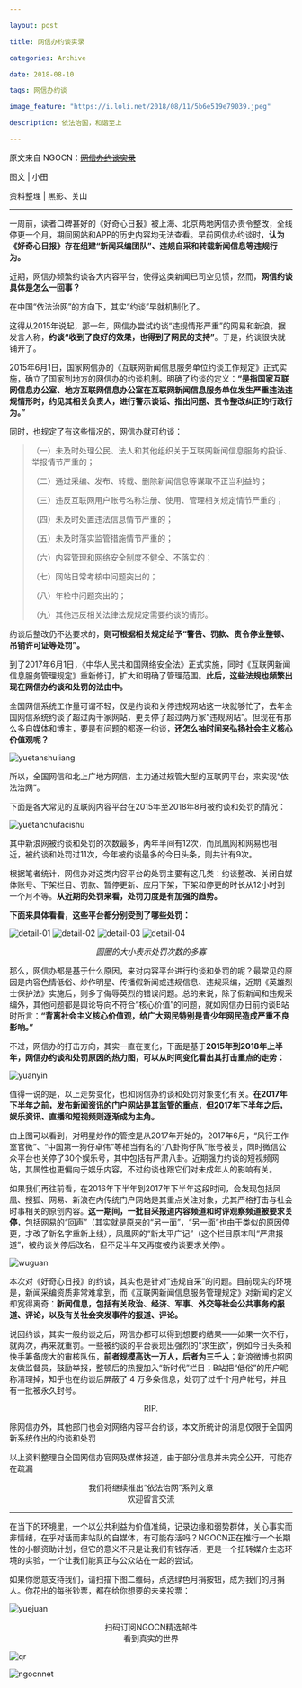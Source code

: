 ```yaml
---

layout: post

title: 网信办约谈实录

categories: Archive

date: 2018-08-10

tags: 网信办约谈

image_feature: "https://i.loli.net/2018/08/11/5b6e519e79039.jpeg"

description: 依法治国，和谐至上

---
```


原文来自 NGOCN：~~[网信办约谈实录](https://mp.weixin.qq.com/s/QCCiVzWpVribGiKjkaJMAA)~~

图文 \| 小田

资料整理 \| 黑影、关山

---

一周前，读者口碑甚好的《好奇心日报》被上海、北京两地网信办责令整改，全线停更一个月，期间网站和APP的历史内容均无法查看。早前网信办约谈时，**认为《好奇心日报》存在组建“新闻采编团队”、违规自采和转载新闻信息等违规行为。**

近期，网信办频繁约谈各大内容平台，使得这类新闻已司空见惯，然而，**网信约谈具体是怎么一回事？**

在中国“依法治网”的方向下，其实“约谈”早就机制化了。

这得从2015年说起，那一年，网信办尝试约谈“违规情形严重”的网易和新浪，据发言人称，**约谈“收到了良好的效果，也得到了网民的支持”**。于是，约谈很快就铺开了。

2015年6月1日，国家网信办的《互联网新闻信息服务单位约谈工作规定》正式实施，确立了国家到地方的网信办的约谈机制。明确了约谈的定义：**“是指国家互联网信息办公室、地方互联网信息办公室在互联网新闻信息服务单位发生严重违法违规情形时，约见其相关负责人，进行警示谈话、指出问题、责令整改纠正的行政行为。”**

同时，也规定了有这些情况的，网信办就可约谈：

> （一）未及时处理公民、法人和其他组织关于互联网新闻信息服务的投诉、举报情节严重的；
>
> （二）通过采编、发布、转载、删除新闻信息等谋取不正当利益的；
>
> （三）违反互联网用户账号名称注册、使用、管理相关规定情节严重的；
>
> （四）未及时处置违法信息情节严重的；
> 
> （五）未及时落实监管措施情节严重的；
>
> （六）内容管理和网络安全制度不健全、不落实的；
>
> （七）网站日常考核中问题突出的；
>
> （八）年检中问题突出的；
>
> （九）其他违反相关法律法规规定需要约谈的情形。

约谈后整改仍不达要求的，**则可根据相关规定给予“警告、罚款、责令停业整顿、吊销许可证等处罚”。**

到了2017年6月1日，《中华人民共和国网络安全法》正式实施，同时《互联网新闻信息服务管理规定》重新修订，扩大和明确了管理范围。**此后，这些法规也频繁出现在网信办约谈和处罚的法由中。**

全国网信系统工作量可谓不轻，仅是约谈和关停违规网站这一块就够忙了，去年全国网信系统约谈了超过两千家网站，更关停了超过两万家“违规网站”。但现在有那么多自媒体和博主，要是有问题的都逐一约谈，**还怎么抽时间来弘扬社会主义核心价值观呢？**

![yuetanshuliang](https://i.loli.net/2018/08/11/5b6e519e79039.jpeg)

所以，全国网信和北上广地方网信，主力通过规管大型的互联网平台，来实现“依法治网”。

下面是各大常见的互联网内容平台在2015年至2018年8月被约谈和处罚的情况：

![yuetanchufacishu](https://i.loli.net/2018/08/11/5b6e51c1e3fb4.jpeg)

其中新浪网被约谈和处罚的次数最多，两年半间有12次，而凤凰网和网易也相近，被约谈和处罚过11次，今年被约谈最多的今日头条，则共计有9次。

根据笔者统计，网信办对这类内容平台的处罚主要有这几类：约谈整改、关闭自媒体账号、下架栏目、罚款、暂停更新、应用下架，下架和停更的时长从12小时到一个月不等。**从近期的处罚来看，处罚力度是有加强的趋势。**

**下面来具体看看，这些平台都分别受到了哪些处罚：**

![detail-01](https://i.loli.net/2018/08/11/5b6e52232588b.jpeg)
![detail-02](https://i.loli.net/2018/08/11/5b6e522745881.jpeg)
![detail-03](https://i.loli.net/2018/08/11/5b6e522b2a311.jpeg)
![detail-04](https://i.loli.net/2018/08/11/5b6e522f422a3.jpeg)
*<center>圆圈的大小表示处罚次数的多寡</center>*

那么，网信办都是基于什么原因，来对内容平台进行约谈和处罚的呢？最常见的原因是内容色情低俗、炒作明星、传播假新闻或违规信息、违规采编，近期《英雄烈士保护法》实施后，则多了侮辱英烈的错误问题。总的来说，除了假新闻和违规采编外，其他问题都是舆论导向不符合“核心价值”的问题，就如网信办日前约谈B站时所言：**“背离社会主义核心价值观，给广大网民特别是青少年网民造成严重不良影响。”**

不过，网信办的打击方向，其实一直在变化，下面是基于**2015年到2018年上半年，网信办约谈和处罚原因的热力图，可以从时间变化看出其打击重点的走势：**

![yuanyin](https://i.loli.net/2018/08/11/5b6e5280ceb10.jpeg)

值得一说的是，以上走势变化，也和网信办约谈和处罚对象变化有关。**在2017年下半年之前，发布新闻资讯的门户网站是其监管的重点，但2017年下半年之后，娱乐资讯、直播和短视频则逐渐成为主角。**

由上图可以看到，对明星炒作的管控是从2017年开始的，2017年6月，“风行工作室官微”、“中国第一狗仔卓伟”等相当有名的“八卦狗仔队”账号被关，同时微信公众平台也关停了30个娱乐号，其中包括有严肃八卦。近期强力约谈的短视频网站，其属性也更偏向于娱乐内容，不过约谈也跟它们对未成年人的影响有关。

如果我们再往前看，在2016年下半年到2017年下半年这段时间，会发现包括凤凰、搜狐、网易、新浪在内传统门户网站是其重点关注对象，尤其严格打击与社会时事相关的原创内容。**这一期间，一批自采报道内容频道和时评观察频道被要求关停**，包括网易的“回声”（其实就是原来的“另一面”，“另一面”也由于类似的原因停更，才改了新名字重新上线），凤凰网的“新太平广记”（这个栏目原本叫“严肃报道”，被约谈关停后改名，但不足半年又再度被约谈要求关停）。

![wuguan](https://i.loli.net/2018/08/11/5b6e52c062818.jpeg)

本次对《好奇心日报》的约谈，其实也是针对“违规自采”的问题。目前现实的环境是，新闻采编资质非常难拿到，而《互联网新闻信息服务管理规定》对新闻的定义却宽得离奇：**新闻信息，包括有关政治、经济、军事、外交等社会公共事务的报道、评论，以及有关社会突发事件的报道、评论。**

说回约谈，其实一般约谈之后，网信办都可以得到想要的结果——如果一次不行，就两次，再来就重罚。一些被约谈的平台表现出强烈的“求生欲”，例如今日头条和快手筹备庞大的审核队伍，**前者规模高达一万人，后者为三千人**；新浪微博也招网友做监督员，鼓励举报，整顿后的热搜加入“新时代”栏目；B站把“低俗”的用户昵称清理掉，知乎也在约谈后屏蔽了 4 万多条信息，处罚了过千个用户帐号，并且有一批被永久封号。

<center>RIP.</center>

除网信办外，其他部门也会对网络内容平台约谈，本文所统计的消息仅限于全国网新系统作出的约谈和处罚

以上资料整理自全国网信办官网及媒体报道，由于部分信息并未完全公开，可能存在疏漏

<center>我们将继续推出“依法治网”系列文章</center>
<center>欢迎留言交流</center>

---

在当下的环境里，一个以公共利益为价值准绳，记录边缘和弱势群体，关心事实而非情绪，在乎对话而非站队的自媒体，有可能存活吗？NGOCN正在推行一个长期性的小额资助计划，但它的意义不只是让我们有钱存活，更是一个扭转媒介生态环境的实验，一个让我们能真正与公众站在一起的尝试。

如果你愿意支持我们，请扫描下图二维码，点选绿色月捐按钮，成为我们的月捐人。你花出的每张钞票，都在给你想要的未来投票：

![yuejuan](https://i.loli.net/2018/08/11/5b6e53552ff5b.jpeg)

<center>扫码订阅NGOCN精选邮件</center>
<center>看到真实的世界</center>

![qr](https://i.loli.net/2018/08/11/5b6e537e88d91.jpeg)

![ngocnnet](https://i.loli.net/2018/08/11/5b6e53c61fef4.gif)
